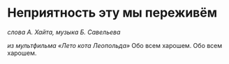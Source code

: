 # Неприятность эту мы переживём
*слова А. Хайта, музыка Б. Савельева*

*из мультфильма «Лето кота Леопольда»*
Обо всем харошем.
Обо всем харошем.
